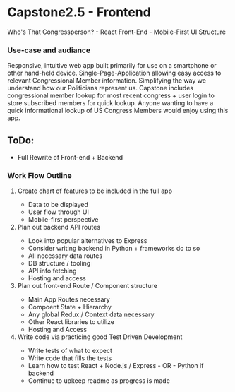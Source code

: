 # Capstone2.5 - Frontend
Who's That Congressperson? - React Front-End - Mobile-First UI Structure

### Use-case and audiance
Responsive, intuitive web app built primarily for use on a smartphone or other hand-held device. Single-Page-Application allowing easy access to relevant Congressional Member information. Simplifying the way we understand how our Politicians represent us. Capstone includes congressional member lookup for most recent congress + user login to store subscribed members for quick lookup. Anyone wanting to have a quick informational lookup of US Congress Members would enjoy using this app.

## ToDo:
- Full Rewrite of Front-end + Backend
### Work Flow Outline
<ol>
  <li>Create chart of features to be included in the full app</li>
    <ul>
      <li>Data to be displayed</li>
      <li>User flow through UI</li>
      <li>Mobile-first perspective</li>
     </ul>
<li>Plan out backend API routes</li>
  <ul>
    <li>Look into popular alternatives to Express</li>
    <li>Consider writing backend in Python + frameworks do to so</li>
    <li>All necessary data routes</li>
    <li>DB structure / tooling</li>
    <li>API info fetching</li>
    <li>Hosting and access</li>
  </ul>
<li>Plan out front-end Route / Component structure</li>
   <ul>
    <li>Main App Routes necessary</li>
    <li>Compoent State + Hierarchy</li>
    <li>Any global Redux / Context data necessary</li>
    <li>Other React libraries to utilize</li>
    <li>Hosting and Access</li>
   </ul>
<li>Write code via practicing good Test Driven Development</li>
   <ul>
   <li>Write tests of what to expect</li>
   <li>Write code that fills the tests</li>
   <li>Learn how to test React + Node.js / Express - OR - Python if backend</li>
   <li>Continue to upkeep readme as progress is made</li>
   </ul>
</ol>
